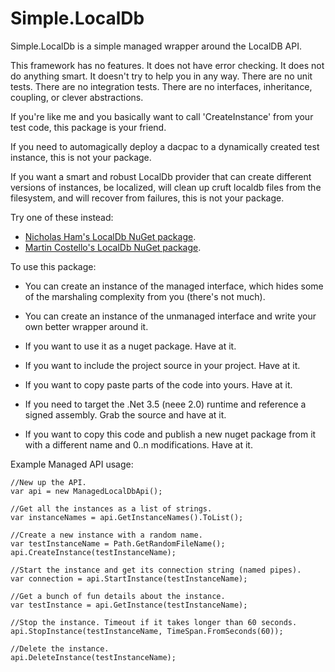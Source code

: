 # Simple.LocalDb

Simple.LocalDb is a simple managed wrapper around the LocalDB API.

This framework has no features. It does not have error checking. It does not do anything smart. It doesn't try to help you in any way. There are no unit tests. There are no integration tests. There are no interfaces, inheritance, coupling, or clever abstractions.

If you're like me and you basically want to call 'CreateInstance' from your test code, this package is your friend.

If you need to automagically deploy a dacpac to a dynamically created test instance, this is not your package.

If you want a smart and robust LocalDb provider that can create different versions of instances, be localized, will clean up cruft localdb files from the filesystem, and will recover from failures, this is not your package.

Try one of these instead:

 - [Nicholas Ham's LocalDb NuGet package](https://www.nuget.org/packages/SqlLocalDb.Dac/).
 -  [Martin Costello's  LocalDb NuGet package](https://www.nuget.org/packages/SqlLocalDb.Dac/).

To use this package:

- You can create an instance of the managed interface, which hides some of the marshaling complexity from you (there's not much).

- You can create an instance of the unmanaged interface and write your own better wrapper around it.

- If you want to use it as a nuget package. Have at it.

- If you want to include the project source in your project. Have at it.

- If you want to copy paste parts of the code into yours. Have at it.

- If you need to target the .Net 3.5 (neee 2.0) runtime and reference a signed assembly. Grab the source and have at it.
- If you want to copy this code and publish a new nuget package from it with a different name and 0..n modifications. Have at it.

Example Managed API usage:

```
//New up the API.
var api = new ManagedLocalDbApi();

//Get all the instances as a list of strings.
var instanceNames = api.GetInstanceNames().ToList();

//Create a new instance with a random name.
var testInstanceName = Path.GetRandomFileName();
api.CreateInstance(testInstanceName);

//Start the instance and get its connection string (named pipes).
var connection = api.StartInstance(testInstanceName);

//Get a bunch of fun details about the instance.
var testInstance = api.GetInstance(testInstanceName);

//Stop the instance. Timeout if it takes longer than 60 seconds.
api.StopInstance(testInstanceName, TimeSpan.FromSeconds(60));

//Delete the instance.
api.DeleteInstance(testInstanceName);
```


